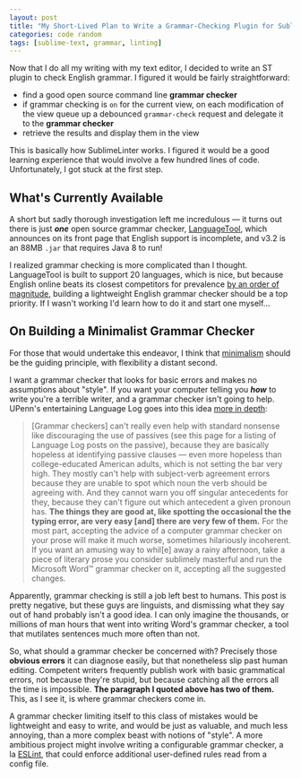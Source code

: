 ```yaml
---
layout: post
title: "My Short-Lived Plan to Write a Grammar-Checking Plugin for Sublime Text"
categories: code random
tags: [sublime-text, grammar, linting]
---
```


Now that I do all my writing with my text editor, I decided to write an ST plugin to check English grammar. I figured it would be fairly straightforward:

- find a good open source command line __grammar checker__
- if grammar checking is `on` for the current view, on each modification of the view queue up a debounced `grammar-check` request and delegate it to the __grammar checker__
- retrieve the results and display them in the view

This is basically how SublimeLinter works. I figured it would be a good learning experience that would involve a few hundred lines of code. Unfortunately, I got stuck at the first step.


## What's Currently Available

A short but sadly thorough investigation left me incredulous &mdash; it turns out there is just ___one___ open source grammar checker, [LanguageTool](https://languagetool.org/), which announces on its front page that English support is incomplete, and v3.2 is an 88MB `.jar` that requires Java 8 to run!

I realized grammar checking is more complicated than I thought. LanguageTool is built to support 20 languages, which is nice, but because English online beats its closest competitors for prevalence [by an order of magnitude](https://en.wikipedia.org/wiki/Languages_used_on_the_Internet#Content_languages_for_websites), building a lightweight English grammar checker should be a top priority. If I wasn't working I'd learn how to do it and start one myself...


## On Building a Minimalist Grammar Checker

For those that would undertake this endeavor, I think that [minimalism](./thoreau-first-minimalist) should be the guiding principle, with flexibility a distant second.

I want a grammar checker that looks for basic errors and makes no assumptions about "style". If you want your computer telling you ___how___ to write you're a terrible writer, and a grammar checker isn't going to help. UPenn's entertaining Language Log goes into this idea [more in depth](http://itre.cis.upenn.edu/~myl/languagelog/archives/005061.html):

>[Grammar checkers] can't really even help with standard nonsense like discouraging the use of passives (see this page for a listing of Language Log posts on the passive), because they are basically hopeless at identifying passive clauses — even more hopeless than college-educated American adults, which is not setting the bar very high. They mostly can't help with subject-verb agreement errors because they are unable to spot which noun the verb should be agreeing with. And they cannot warn you off singular antecedents for they, because they can't figure out which antecedent a given pronoun has. __The things they are good at, like spotting the occasional the the typing error, are very easy [and] there are very few of them.__ For the most part, accepting the advice of a computer grammar checker on your prose will make it much worse, sometimes hilariously incoherent. If you want an amusing way to whil[e] away a rainy afternoon, take a piece of literary prose you consider sublimely masterful and run the Microsoft Word™ grammar checker on it, accepting all the suggested changes.


Apparently, grammar checking is still a job left best to humans. This post is pretty negative, but these guys are linguists, and dismissing what they say out of hand probably isn't a good idea. I can only imagine the thousands, or millions of man hours that went into writing Word's grammar checker, a tool that mutilates sentences much more often than not.

So, what should a grammar checker be concerned with? Precisely those __obvious errors__ it can diagnose easily, but that nonetheless slip past human editing. Competent writers frequently publish work with basic grammatical errors, not because they're stupid, but because catching all the errors all the time is impossible. __The paragraph I quoted above has two of them.__ This, as I see it, is where grammar checkers come in.

A grammar checker limiting itself to this class of mistakes would be lightweight and easy to write, and would be just as valuable, and much less annoying, than a more complex beast with notions of "style". A more ambitious project might involve writing a configurable grammar checker, a la [ESLint](./eslint), that could enforce additional user-defined rules read from a config file.
